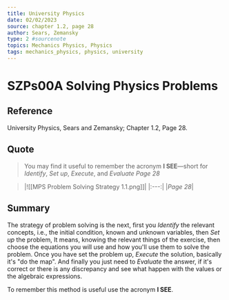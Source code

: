 ```yaml
---
title: University Physics
date: 02/02/2023
source: chapter 1.2, page 28
author: Sears, Zemansky
type: 2 #sourcenote
topics: Mechanics Physics, Physics
tags: mechanics_physics, physics, university
---
```

# SZPs00A Solving Physics Problems

## **Reference** 
University Physics, Sears and Zemansky; Chapter 1.2, Page 28.

## **Quote** 
> You may find it useful to remember the acronym **I SEE**—short for *Identify*, *Set up*, *Execute*, and *Evaluate* *Page 28*

> |![[MPS Problem Solving Strategy 1.1.png]]|
|:---:|
|*Page 28*|

## **Summary**
The strategy of problem solving is the next, first you *Identify* the relevant concepts, i.e., the initial condition, known and unknown variables, then *Set up* the problem, It means, knowing the relevant things of the exercise, then choose the equations you will use and how you'll use them to solve the problem. Once you have set the problem up, *Execute* the solution, basically it's "do the map". And finally you just need to *Evaluate* the answer, if it's correct or there is any discrepancy and see what happen with the values or the algebraic expressions.

To remember this method is useful use the acronym **I SEE**.